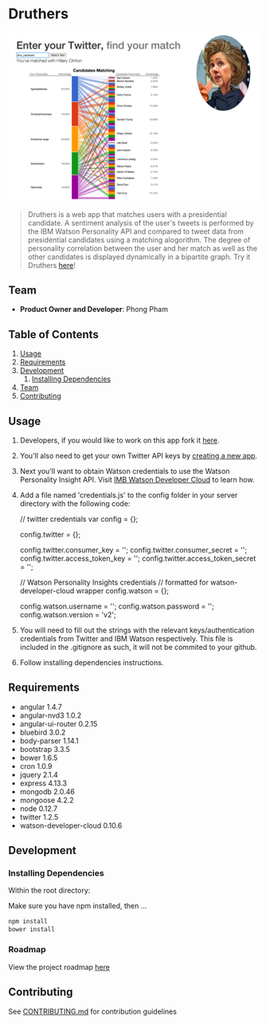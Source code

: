 # Druthers

![Druthers screenshot](/readme_images/Druthers-screenshot.png)

> Druthers is a web app that matches users with a presidential candidate. A sentiment analysis of the user's tweets is performed by the IBM Watson Personality API and compared to tweet data from presidential candidates using a matching alogorithm. The degree of personality correlation between the user and her match as well as the other candidates is displayed dynamically in a bipartite graph. Try it Druthers [here](druthers-druthers.rhcloud.com/)!

## Team

  - __Product Owner and Developer__: Phong Pham

## Table of Contents

1. [Usage](#Usage)
1. [Requirements](#requirements)
1. [Development](#development)
    1. [Installing Dependencies](#installing-dependencies)
1. [Team](#team)
1. [Contributing](#contributing)

## Usage

1. Developers, if you would like to work on this app fork it [here](https://github.com/PhongHPham/druthers/).
1. You'll also need to get your own Twitter API keys by [creating a new app](https://apps.twitter.com/).
1. Next you'll want to obtain Watson credentials to use the Watson Personality Insight API. Visit [IMB Watson Developer Cloud](http://www.ibm.com/smarterplanet/us/en/ibmwatson/developercloud/doc/getting_started/gs-credentials.shtml) to learn how.

1. Add a file named 'credentials.js' to the config folder in your server directory with the following code:

    // twitter credentials
    var config = {};

    config.twitter = {};

    config.twitter.consumer_key = '';
    config.twitter.consumer_secret = '';
    config.twitter.access_token_key = '';
    config.twitter.access_token_secret = '';

    // Watson Personality Insights credentials 
    // formatted for watson-developer-cloud wrapper
    config.watson = {};

    config.watson.username = '';
    config.watson.password = '';
    config.watson.version = 'v2';

1. You will need to fill out the strings with the relevant keys/authentication credentials from Twitter and IBM Watson respectively. This file is included in the .gitignore as such, it will not be commited to your github.  

1. Follow installing dependencies instructions. 

## Requirements

- angular 1.4.7
- angular-nvd3 1.0.2
- angular-ui-router 0.2.15
- bluebird 3.0.2
- body-parser 1.14.1
- bootstrap 3.3.5
- bower 1.6.5
- cron 1.0.9
- jquery 2.1.4
- express 4.13.3 
- mongodb 2.0.46
- mongoose 4.2.2
- node 0.12.7
- twitter 1.2.5
- watson-developer-cloud 0.10.6

## Development
### Installing Dependencies

Within the root directory:

Make sure you have npm installed, then ... 

    npm install
    bower install

### Roadmap

View the project roadmap [here](https://github.com/PhongHPham/druthers/issues)

## Contributing

See [CONTRIBUTING.md](CONTRIBUTING.md) for contribution guidelines
